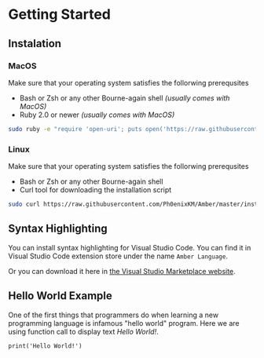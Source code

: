 # Getting Started
## Instalation
### MacOS
Make sure that your operating system satisfies the follorwing prerequsites
- Bash or Zsh or any other Bourne-again shell *(usually comes with MacOS)*
- Ruby 2.0 or newer *(usually comes with MacOS)*
```bash
sudo ruby -e "require 'open-uri'; puts open('https://raw.githubusercontent.com/Ph0enixKM/Amber/master/install.sh').read" | bash
```

### Linux
Make sure that your operating system satisfies the follorwing prerequsites
- Bash or Zsh or any other Bourne-again shell
- Curl tool for downloading the installation script
```bash
sudo curl https://raw.githubusercontent.com/Ph0enixKM/Amber/master/install.sh | bash
```

## Syntax Highlighting
You can install syntax highlighting for Visual Studio Code. You can find it in Visual Studio Code extension store under the name `Amber Language`.

Or you can download it here in [the Visual Studio Marketplace website](https://marketplace.visualstudio.com/items?itemName=Ph0enixKM.amber-language).


## Hello World Example
One of the first things that programmers do when learning a new programming language is infamous "hello world" program. Here we are using function call to display text *Hello World!*.

```amber
print('Hello World!')
```